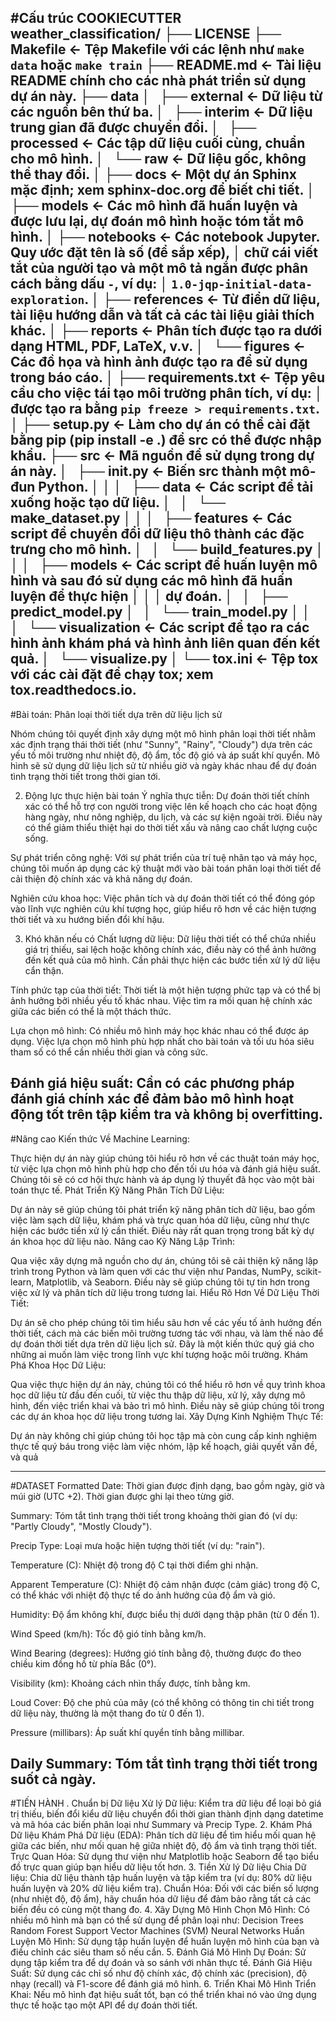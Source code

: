 #Cấu trúc COOKIECUTTER    
weather_classification/
├── LICENSE
├── Makefile           <- Tệp Makefile với các lệnh như `make data` hoặc `make train`
├── README.md          <- Tài liệu README chính cho các nhà phát triển sử dụng dự án này.
├── data
│   ├── external       <- Dữ liệu từ các nguồn bên thứ ba.
│   ├── interim        <- Dữ liệu trung gian đã được chuyển đổi.
│   ├── processed      <- Các tập dữ liệu cuối cùng, chuẩn cho mô hình.
│   └── raw            <- Dữ liệu gốc, không thể thay đổi.
│
├── docs               <- Một dự án Sphinx mặc định; xem sphinx-doc.org để biết chi tiết.
│
├── models             <- Các mô hình đã huấn luyện và được lưu lại, dự đoán mô hình hoặc tóm tắt mô hình.
│
├── notebooks          <- Các notebook Jupyter. Quy ước đặt tên là số (để sắp xếp),
│                         chữ cái viết tắt của người tạo và một mô tả ngắn được phân cách bằng dấu `-`, ví dụ:
│                         `1.0-jqp-initial-data-exploration`.
│
├── references         <- Từ điển dữ liệu, tài liệu hướng dẫn và tất cả các tài liệu giải thích khác.
│
├── reports            <- Phân tích được tạo ra dưới dạng HTML, PDF, LaTeX, v.v.
│   └── figures        <- Các đồ họa và hình ảnh được tạo ra để sử dụng trong báo cáo.
│
├── requirements.txt   <- Tệp yêu cầu cho việc tái tạo môi trường phân tích, ví dụ:
│                         được tạo ra bằng `pip freeze > requirements.txt`.
│
├── setup.py           <- Làm cho dự án có thể cài đặt bằng pip (pip install -e .) để src có thể được nhập khẩu.
├── src                <- Mã nguồn để sử dụng trong dự án này.
│   ├── __init__.py    <- Biến src thành một mô-đun Python.
│   │
│   ├── data           <- Các script để tải xuống hoặc tạo dữ liệu.
│   │   └── make_dataset.py
│   │
│   ├── features       <- Các script để chuyển đổi dữ liệu thô thành các đặc trưng cho mô hình.
│   │   └── build_features.py
│   │
│   ├── models         <- Các script để huấn luyện mô hình và sau đó sử dụng các mô hình đã huấn luyện để thực hiện
│   │   │                 dự đoán.
│   │   ├── predict_model.py
│   │   └── train_model.py
│   │
│   └── visualization  <- Các script để tạo ra các hình ảnh khám phá và hình ảnh liên quan đến kết quả.
│       └── visualize.py
│
└── tox.ini            <- Tệp tox với các cài đặt để chạy tox; xem tox.readthedocs.io.
----------------------------------------------------------------------------------------------------------------------------
#Bài toán: Phân loại thời tiết dựa trên dữ liệu lịch sử

Nhóm chúng tôi quyết định xây dựng một mô hình phân loại thời tiết nhằm xác định trạng thái thời tiết (như "Sunny", "Rainy", "Cloudy") dựa trên các yếu tố môi trường như nhiệt độ, độ ẩm, tốc độ gió và áp suất khí quyển. Mô hình sẽ sử dụng dữ liệu lịch sử từ nhiều giờ và ngày khác nhau để dự đoán tình trạng thời tiết trong thời gian tới.

2. Động lực thực hiện bài toán
Ý nghĩa thực tiễn: Dự đoán thời tiết chính xác có thể hỗ trợ con người trong việc lên kế hoạch cho các hoạt động hàng ngày, như nông nghiệp, du lịch, và các sự kiện ngoài trời. Điều này có thể giảm thiểu thiệt hại do thời tiết xấu và nâng cao chất lượng cuộc sống.

Sự phát triển công nghệ: Với sự phát triển của trí tuệ nhân tạo và máy học, chúng tôi muốn áp dụng các kỹ thuật mới vào bài toán phân loại thời tiết để cải thiện độ chính xác và khả năng dự đoán.

Nghiên cứu khoa học: Việc phân tích và dự đoán thời tiết có thể đóng góp vào lĩnh vực nghiên cứu khí tượng học, giúp hiểu rõ hơn về các hiện tượng thời tiết và xu hướng biến đổi khí hậu.

3. Khó khăn nếu có
Chất lượng dữ liệu: Dữ liệu thời tiết có thể chứa nhiều giá trị thiếu, sai lệch hoặc không chính xác, điều này có thể ảnh hưởng đến kết quả của mô hình. Cần phải thực hiện các bước tiền xử lý dữ liệu cẩn thận.

Tính phức tạp của thời tiết: Thời tiết là một hiện tượng phức tạp và có thể bị ảnh hưởng bởi nhiều yếu tố khác nhau. Việc tìm ra mối quan hệ chính xác giữa các biến có thể là một thách thức.

Lựa chọn mô hình: Có nhiều mô hình máy học khác nhau có thể được áp dụng. Việc lựa chọn mô hình phù hợp nhất cho bài toán và tối ưu hóa siêu tham số có thể cần nhiều thời gian và công sức.

Đánh giá hiệu suất: Cần có các phương pháp đánh giá chính xác để đảm bảo mô hình hoạt động tốt trên tập kiểm tra và không bị overfitting.
---------------------------------------------------------------------------------------------------------------------------
#Nâng cao Kiến thức Về Machine Learning:

Thực hiện dự án này giúp chúng tôi hiểu rõ hơn về các thuật toán máy học, từ việc lựa chọn mô hình phù hợp cho đến tối ưu hóa và đánh giá hiệu suất. Chúng tôi sẽ có cơ hội thực hành và áp dụng lý thuyết đã học vào một bài toán thực tế.
Phát Triển Kỹ Năng Phân Tích Dữ Liệu:

Dự án này sẽ giúp chúng tôi phát triển kỹ năng phân tích dữ liệu, bao gồm việc làm sạch dữ liệu, khám phá và trực quan hóa dữ liệu, cũng như thực hiện các bước tiền xử lý cần thiết. Điều này rất quan trọng trong bất kỳ dự án khoa học dữ liệu nào.
Nâng cao Kỹ Năng Lập Trình:

Qua việc xây dựng mã nguồn cho dự án, chúng tôi sẽ cải thiện kỹ năng lập trình trong Python và làm quen với các thư viện như Pandas, NumPy, scikit-learn, Matplotlib, và Seaborn. Điều này sẽ giúp chúng tôi tự tin hơn trong việc xử lý và phân tích dữ liệu trong tương lai.
Hiểu Rõ Hơn Về Dữ Liệu Thời Tiết:

Dự án sẽ cho phép chúng tôi tìm hiểu sâu hơn về các yếu tố ảnh hưởng đến thời tiết, cách mà các biến môi trường tương tác với nhau, và làm thế nào để dự đoán thời tiết dựa trên dữ liệu lịch sử. Đây là một kiến thức quý giá cho những ai muốn làm việc trong lĩnh vực khí tượng hoặc môi trường.
Khám Phá Khoa Học Dữ Liệu:

Qua việc thực hiện dự án này, chúng tôi có thể hiểu rõ hơn về quy trình khoa học dữ liệu từ đầu đến cuối, từ việc thu thập dữ liệu, xử lý, xây dựng mô hình, đến việc triển khai và bảo trì mô hình. Điều này sẽ giúp chúng tôi trong các dự án khoa học dữ liệu trong tương lai.
Xây Dựng Kinh Nghiệm Thực Tế:

Dự án này không chỉ giúp chúng tôi học tập mà còn cung cấp kinh nghiệm thực tế quý báu trong việc làm việc nhóm, lập kế hoạch, giải quyết vấn đề, và quả


----------------------------------------------------------------------------------------------------------------------------
#DATASET 
Formatted Date: Thời gian được định dạng, bao gồm ngày, giờ và múi giờ (UTC +2). Thời gian được ghi lại theo từng giờ.

Summary: Tóm tắt tình trạng thời tiết trong khoảng thời gian đó (ví dụ: "Partly Cloudy", "Mostly Cloudy").

Precip Type: Loại mưa hoặc hiện tượng thời tiết (ví dụ: "rain").

Temperature (C): Nhiệt độ trong độ C tại thời điểm ghi nhận.

Apparent Temperature (C): Nhiệt độ cảm nhận được (cảm giác) trong độ C, có thể khác với nhiệt độ thực tế do ảnh hưởng của độ ẩm và gió.

Humidity: Độ ẩm không khí, được biểu thị dưới dạng thập phân (từ 0 đến 1).

Wind Speed (km/h): Tốc độ gió tính bằng km/h.

Wind Bearing (degrees): Hướng gió tính bằng độ, thường được đo theo chiều kim đồng hồ từ phía Bắc (0°).

Visibility (km): Khoảng cách nhìn thấy được, tính bằng km.

Loud Cover: Độ che phủ của mây (có thể không có thông tin chi tiết trong dữ liệu này, thường là một thang đo từ 0 đến 1).

Pressure (millibars): Áp suất khí quyển tính bằng millibar.

Daily Summary: Tóm tắt tình trạng thời tiết trong suốt cả ngày.
----------------------------------------------------------------------------------------------------------------------------
#TIẾN HÀNH
. Chuẩn bị Dữ liệu
Xử lý Dữ liệu: Kiểm tra dữ liệu để loại bỏ giá trị thiếu, biến đổi kiểu dữ liệu  chuyển đổi thời gian thành định dạng datetime và mã hóa các biến phân loại như Summary và Precip Type.
2. Khám Phá Dữ liệu
Khám Phá Dữ liệu (EDA): Phân tích dữ liệu để tìm hiểu mối quan hệ giữa các biến, như mối quan hệ giữa nhiệt độ, độ ẩm và tình trạng thời tiết.
Trực Quan Hóa: Sử dụng thư viện như Matplotlib hoặc Seaborn để tạo biểu đồ trực quan giúp bạn hiểu dữ liệu tốt hơn.
3. Tiền Xử lý Dữ liệu
Chia Dữ liệu: Chia dữ liệu thành tập huấn luyện và tập kiểm tra (ví dụ: 80% dữ liệu huấn luyện và 20% dữ liệu kiểm tra).
Chuẩn Hóa: Đối với các biến số lượng (như nhiệt độ, độ ẩm), hãy chuẩn hóa dữ liệu để đảm bảo rằng tất cả các biến đều có cùng một thang đo.
4. Xây Dựng Mô Hình
Chọn Mô Hình: Có nhiều mô hình mà bạn có thể sử dụng để phân loại như:
Decision Trees
Random Forest
Support Vector Machines (SVM)
Neural Networks
Huấn Luyện Mô Hình: Sử dụng tập huấn luyện để huấn luyện mô hình của bạn và điều chỉnh các siêu tham số nếu cần.
5. Đánh Giá Mô Hình
Dự Đoán: Sử dụng tập kiểm tra để dự đoán và so sánh với nhãn thực tế.
Đánh Giá Hiệu Suất: Sử dụng các chỉ số như độ chính xác, độ chính xác (precision), độ nhạy (recall) và F1-score để đánh giá mô hình.
6. Triển Khai Mô Hình
Triển Khai: Nếu mô hình đạt hiệu suất tốt, bạn có thể triển khai nó vào ứng dụng thực tế hoặc tạo một API để dự đoán thời tiết.
